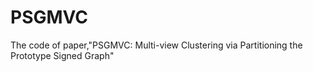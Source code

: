 # PSGMVC
The code of paper,"PSGMVC: Multi-view Clustering via Partitioning the Prototype Signed Graph"

